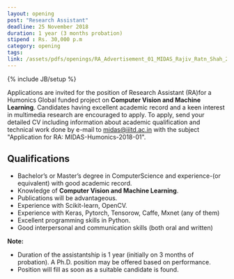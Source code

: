 ```yaml
---
layout: opening
post: "Research Assistant"
deadline: 25 November 2018
duration: 1 year (3 months probation)
stipend : Rs. 30,000 p.m
category: opening
tags:
link: /assets/pdfs/openings/RA_Advertisement_01_MIDAS_Rajiv_Ratn_Shah_2018-11-14.pdf
---
```

{% include JB/setup %}

<!-- <img src="/assets/images/projects/code-switched-language.jpg" style='height: 100%; width: 100%; object-fit: contain'/> -->

Applications are invited for the position of Research Assistant (RA)for a Humonics Global funded  project  on **Computer Vision  and  Machine  Learning**.  Candidates  having  excellent academic record and a keen interest in multimedia research are encouraged to apply. To  apply,  send  your  detailed  CV  including  information  about  academic  qualification  and technical  work  done  by  e-mail  to midas@iiitd.ac.in with  the  subject "Application  for RA: MIDAS-Humonics-2018-01".


## Qualifications
- Bachelor’s or Master’s degree in ComputerScience and experience-(or equivalent) with good academic record.
- Knowledge of **Computer Vision and Machine Learning**.
- Publications will be advantageous.
- Experience with Scikit-learn, OpenCV.
- Experience with Keras, Pytorch, Tensorow, Caffe, Mxnet (any of them)
- Excellent programming skills in Python.
- Good interpersonal and communication skills (both oral and written)

**Note:** 
- Duration of the assistantship is 1 year (initially on 3 months of probation). A Ph.D. position may be offered based on performance.
- Position will fill as soon as a suitable candidate is found.